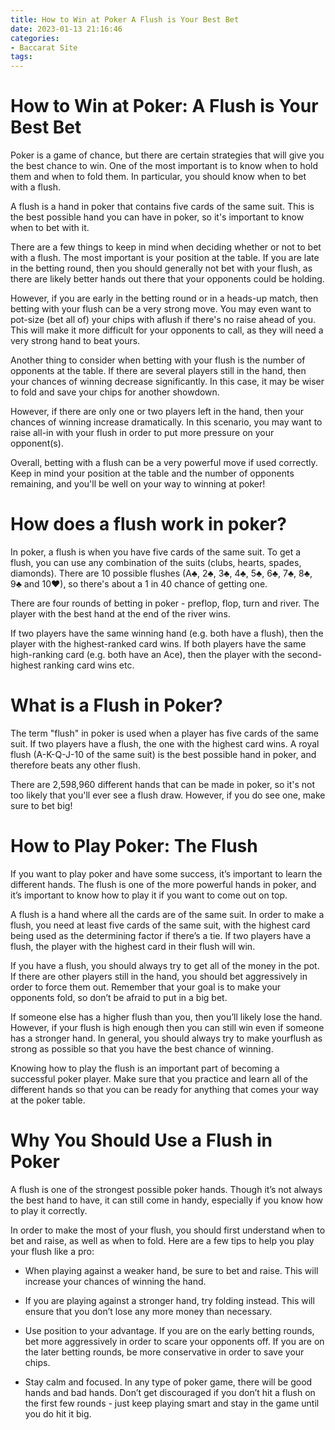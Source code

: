 ```yaml
---
title: How to Win at Poker A Flush is Your Best Bet
date: 2023-01-13 21:16:46
categories:
- Baccarat Site
tags:
---
```



#  How to Win at Poker: A Flush is Your Best Bet

Poker is a game of chance, but there are certain strategies that will give you the best chance to win. One of the most important is to know when to hold them and when to fold them. In particular, you should know when to bet with a flush.

A flush is a hand in poker that contains five cards of the same suit. This is the best possible hand you can have in poker, so it's important to know when to bet with it.

There are a few things to keep in mind when deciding whether or not to bet with a flush. The most important is your position at the table. If you are late in the betting round, then you should generally not bet with your flush, as there are likely better hands out there that your opponents could be holding.

However, if you are early in the betting round or in a heads-up match, then betting with your flush can be a very strong move. You may even want to pot-size (bet all of) your chips with aflush if there's no raise ahead of you. This will make it more difficult for your opponents to call, as they will need a very strong hand to beat yours.

Another thing to consider when betting with your flush is the number of opponents at the table. If there are several players still in the hand, then your chances of winning decrease significantly. In this case, it may be wiser to fold and save your chips for another showdown.

However, if there are only one or two players left in the hand, then your chances of winning increase dramatically. In this scenario, you may want to raise all-in with your flush in order to put more pressure on your opponent(s).

Overall, betting with a flush can be a very powerful move if used correctly. Keep in mind your position at the table and the number of opponents remaining, and you'll be well on your way to winning at poker!

#  How does a flush work in poker? 

In poker, a flush is when you have five cards of the same suit. To get a flush, you can use any combination of the suits (clubs, hearts, spades, diamonds). There are 10 possible flushes (A♣, 2♣, 3♣, 4♣, 5♣, 6♣, 7♣, 8♣, 9♣ and 10♥), so there's about a 1 in 40 chance of getting one.

There are four rounds of betting in poker - preflop, flop, turn and river. The player with the best hand at the end of the river wins.

If two players have the same winning hand (e.g. both have a flush), then the player with the highest-ranked card wins. If both players have the same high-ranking card (e.g. both have an Ace), then the player with the second-highest ranking card wins etc.

#  What is a Flush in Poker? 
The term "flush" in poker is used when a player has five cards of the same suit. If two players have a flush, the one with the highest card wins. A royal flush (A-K-Q-J-10 of the same suit) is the best possible hand in poker, and therefore beats any other flush. 

There are 2,598,960 different hands that can be made in poker, so it's not too likely that you'll ever see a flush draw. However, if you do see one, make sure to bet big!

#  How to Play Poker: The Flush 

If you want to play poker and have some success, it’s important to learn the different hands. The flush is one of the more powerful hands in poker, and it’s important to know how to play it if you want to come out on top.

A flush is a hand where all the cards are of the same suit. In order to make a flush, you need at least five cards of the same suit, with the highest card being used as the determining factor if there’s a tie. If two players have a flush, the player with the highest card in their flush will win.

If you have a flush, you should always try to get all of the money in the pot. If there are other players still in the hand, you should bet aggressively in order to force them out. Remember that your goal is to make your opponents fold, so don’t be afraid to put in a big bet.

If someone else has a higher flush than you, then you’ll likely lose the hand. However, if your flush is high enough then you can still win even if someone has a stronger hand. In general, you should always try to make yourflush as strong as possible so that you have the best chance of winning.

Knowing how to play the flush is an important part of becoming a successful poker player. Make sure that you practice and learn all of the different hands so that you can be ready for anything that comes your way at the poker table.

#  Why You Should Use a Flush in Poker

A flush is one of the strongest possible poker hands. Though it’s not always the best hand to have, it can still come in handy, especially if you know how to play it correctly.

In order to make the most of your flush, you should first understand when to bet and raise, as well as when to fold. Here are a few tips to help you play your flush like a pro:

- When playing against a weaker hand, be sure to bet and raise. This will increase your chances of winning the hand.

- If you are playing against a stronger hand, try folding instead. This will ensure that you don’t lose any more money than necessary.

- Use position to your advantage. If you are on the early betting rounds, bet more aggressively in order to scare your opponents off. If you are on the later betting rounds, be more conservative in order to save your chips.

- Stay calm and focused. In any type of poker game, there will be good hands and bad hands. Don’t get discouraged if you don’t hit a flush on the first few rounds - just keep playing smart and stay in the game until you do hit it big.